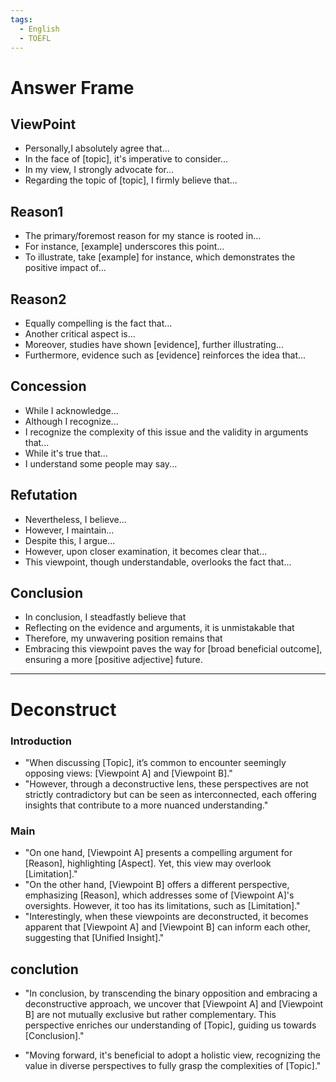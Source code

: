 ```yaml
---
tags:
  - English
  - TOEFL
---
```

# Answer Frame
## ViewPoint
- Personally,I absolutely agree that...
- In the face of [topic], it's imperative to consider...
- In my view, I strongly advocate for...
- Regarding the topic of [topic], I firmly believe that...
## Reason1
- The primary/foremost reason for my stance is rooted in...
- For instance, [example] underscores this point...
- To illustrate, take [example] for instance, which demonstrates the positive impact of...
## Reason2
- Equally compelling is the fact that...
- Another critical aspect is...
- Moreover, studies have shown [evidence], further illustrating...
- Furthermore, evidence such as [evidence] reinforces the idea that...

## Concession
- While I acknowledge...
- Although I recognize...
- I recognize the complexity of this issue and the validity in arguments that...
- While it's true that...
- I understand some people may say...
## Refutation
- Nevertheless, I believe...
- However, I maintain...
- Despite this, I argue...
- However, upon closer examination, it becomes clear that...
- This viewpoint, though understandable, overlooks the fact that...

## Conclusion
- In conclusion, I steadfastly believe that
- Reflecting on the evidence and arguments, it is unmistakable that
- Therefore, my unwavering position remains that
- Embracing this viewpoint paves the way for [broad beneficial outcome], ensuring a more [positive adjective] future.



---
# Deconstruct
### Introduction
- "When discussing [Topic], it’s common to encounter seemingly opposing views: [Viewpoint A] and [Viewpoint B]."
- "However, through a deconstructive lens, these perspectives are not strictly contradictory but can be seen as interconnected, each offering insights that contribute to a more nuanced understanding."
### Main
- "On one hand, [Viewpoint A] presents a compelling argument for [Reason], highlighting [Aspect]. Yet, this view may overlook [Limitation]."
- "On the other hand, [Viewpoint B] offers a different perspective, emphasizing [Reason], which addresses some of [Viewpoint A]'s oversights. However, it too has its limitations, such as [Limitation]."
- "Interestingly, when these viewpoints are deconstructed, it becomes apparent that [Viewpoint A] and [Viewpoint B] can inform each other, suggesting that [Unified Insight]."
## conclution
- "In conclusion, by transcending the binary opposition and embracing a deconstructive approach, we uncover that [Viewpoint A] and [Viewpoint B] are not mutually exclusive but rather complementary. This perspective enriches our understanding of [Topic], guiding us towards [Conclusion]."

- "Moving forward, it's beneficial to adopt a holistic view, recognizing the value in diverse perspectives to fully grasp the complexities of [Topic]."


